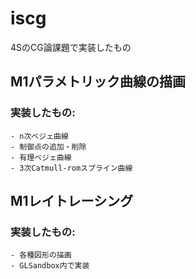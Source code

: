 # iscg

4SのCG論課題で実装したもの

## M1パラメトリック曲線の描画

### 実装したもの:
    - n次ベジェ曲線
    - 制御点の追加・削除
    - 有理ベジェ曲線
    - 3次Catmull-romスプライン曲線

## M1レイトレーシング

### 実装したもの:
    - 各種図形の描画
    - GLSandbox内で実装
